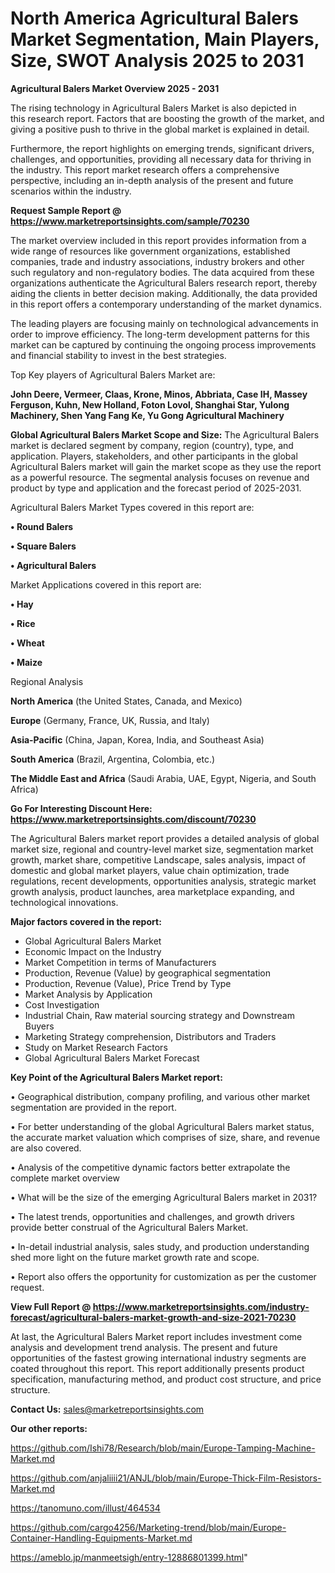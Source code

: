  # North America Agricultural Balers Market Segmentation, Main Players, Size, SWOT Analysis 2025 to 2031

<Strong> Agricultural Balers Market Overview 2025 - 2031</strong>

The rising technology in Agricultural Balers Market is also depicted in this research report. Factors that are boosting the growth of the market, and giving a positive push to thrive in the global market is explained in detail.

Furthermore, the report highlights on emerging trends, significant drivers, challenges, and opportunities, providing all necessary data for thriving in the industry. This report market research offers a comprehensive perspective, including an in-depth analysis of the present and future scenarios within the industry.

<strong>Request Sample Report @ <a href=https://www.marketreportsinsights.com/sample/70230>https://www.marketreportsinsights.com/sample/70230</a></strong>

The market overview included in this report provides information from a wide range of resources like government organizations, established companies, trade and industry associations, industry brokers and other such regulatory and non-regulatory bodies. The data acquired from these organizations authenticate the Agricultural Balers research report, thereby aiding the clients in better decision making. Additionally, the data provided in this report offers a contemporary understanding of the market dynamics.

The leading players are focusing mainly on technological advancements in order to improve efficiency. The long-term development patterns for this market can be captured by continuing the ongoing process improvements and financial stability to invest in the best strategies.

Top Key players of Agricultural Balers Market are:

<strong>John Deere, Vermeer, Claas, Krone, Minos, Abbriata, Case IH, Massey Ferguson, Kuhn, New Holland, Foton Lovol, Shanghai Star, Yulong Machinery, Shen Yang Fang Ke, Yu Gong Agricultural Machinery</strong>

<strong><b>Global Agricultural Balers Market Scope and Size:</b></strong>
The Agricultural Balers market is declared segment by company, region (country), type, and application. Players, stakeholders, and other participants in the global Agricultural Balers market will gain the market scope as they use the report as a powerful resource. The segmental analysis focuses on revenue and product by type and application and the forecast period of 2025-2031.

Agricultural Balers Market Types covered in this report are:

<strong>• Round Balers

• Square Balers

• Agricultural Balers</strong>

Market Applications covered in this report are:

<strong>• Hay

• Rice

• Wheat

• Maize</strong> 

Regional Analysis

<strong>North America</strong> (the United States, Canada, and Mexico)

<strong>Europe</strong> (Germany, France, UK, Russia, and Italy)

<strong>Asia-Pacific</strong> (China, Japan, Korea, India, and Southeast Asia)

<strong>South America</strong> (Brazil, Argentina, Colombia, etc.)

<strong>The Middle East and Africa</strong> (Saudi Arabia, UAE, Egypt, Nigeria, and South Africa)

<strong>Go For Interesting Discount Here: <a href=https://www.marketreportsinsights.com/discount/70230>https://www.marketreportsinsights.com/discount/70230</a></strong>

The Agricultural Balers market report provides a detailed analysis of global market size, regional and country-level market size, segmentation market growth, market share, competitive Landscape, sales analysis, impact of domestic and global market players, value chain optimization, trade regulations, recent developments, opportunities analysis, strategic market growth analysis, product launches, area marketplace expanding, and technological innovations.

<strong><b>Major factors covered in the report:</b></strong>
<ul>
  <li>Global Agricultural Balers Market </li>
  <li>Economic Impact on the Industry</li>
  <li>Market Competition in terms of Manufacturers</li>
  <li>Production, Revenue (Value) by geographical segmentation</li>
  <li>Production, Revenue (Value), Price Trend by Type</li>
  <li>Market Analysis by Application</li>
  <li>Cost Investigation</li>
  <li>Industrial Chain, Raw material sourcing strategy and Downstream Buyers</li>
  <li>Marketing Strategy comprehension, Distributors and Traders</li>
  <li>Study on Market Research Factors</li>
  <li>Global Agricultural Balers Market Forecast</li>
</ul>

<strong><b>Key Point of the Agricultural Balers Market report:</b></strong>

• Geographical distribution, company profiling, and various other market segmentation are provided in the report.

• For better understanding of the global Agricultural Balers market status, the accurate market valuation which comprises of size, share, and revenue are also covered.

• Analysis of the competitive dynamic factors better extrapolate the complete market overview

• What will be the size of the emerging Agricultural Balers market in 2031?

• The latest trends, opportunities and challenges, and growth drivers provide better construal of the Agricultural Balers Market.

• In-detail industrial analysis, sales study, and production understanding shed more light on the future market growth rate and scope.

• Report also offers the opportunity for customization as per the customer request.

<strong><b>View Full Report @ <a href=https://www.marketreportsinsights.com/industry-forecast/agricultural-balers-market-growth-and-size-2021-70230>https://www.marketreportsinsights.com/industry-forecast/agricultural-balers-market-growth-and-size-2021-70230</a></b></strong>


At last, the Agricultural Balers Market report includes investment come analysis and development trend analysis. The present and future opportunities of the fastest growing international industry segments are coated throughout this report. This report additionally presents product specification, manufacturing method, and product cost structure, and price structure.

<strong>Contact Us:</strong>
sales@marketreportsinsights.com

<strong>Our other reports:</strong>

<a href=https://github.com/Ishi78/Research/blob/main/Europe-Tamping-Machine-Market.md>https://github.com/Ishi78/Research/blob/main/Europe-Tamping-Machine-Market.md</a>

<a href=https://github.com/anjaliiii21/ANJL/blob/main/Europe-Thick-Film-Resistors-Market.md>https://github.com/anjaliiii21/ANJL/blob/main/Europe-Thick-Film-Resistors-Market.md</a>

<a href=https://tanomuno.com/illust/464534>https://tanomuno.com/illust/464534</a>

<a href=https://github.com/cargo4256/Marketing-trend/blob/main/Europe-Container-Handling-Equipments-Market.md>https://github.com/cargo4256/Marketing-trend/blob/main/Europe-Container-Handling-Equipments-Market.md</a>

<a href=https://ameblo.jp/manmeetsigh/entry-12886801399.html>https://ameblo.jp/manmeetsigh/entry-12886801399.html</a>"
